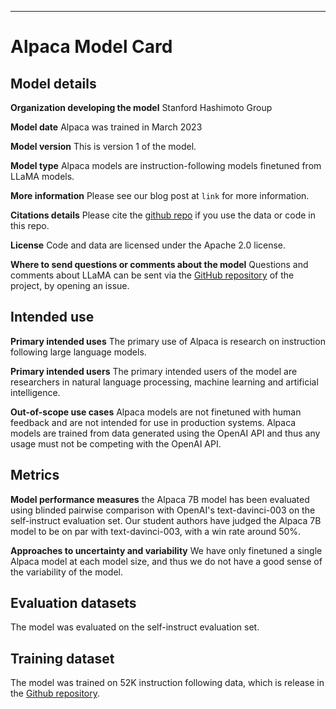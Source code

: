---
# Alpaca Model Card

## Model details
**Organization developing the model**
Stanford Hashimoto Group

**Model date**
Alpaca was trained in March 2023

**Model version**
This is version 1 of the model.

**Model type**
Alpaca models are instruction-following models finetuned from LLaMA models.

**More information**
Please see our blog post at `link` for more information.

**Citations details**
Please cite the [github repo](https://github.com/tatsu-lab/stanford_alpaca) if you use the data or code in this repo.

**License**
Code and data are licensed under the Apache 2.0 license.

**Where to send questions or comments about the model**
Questions and comments about LLaMA can be sent via the [GitHub repository](https://github.com/tatsu-lab/stanford_alpaca) of the project, by opening an issue.

## Intended use
**Primary intended uses**
The primary use of Alpaca is research on instruction following large language models.

**Primary intended users**
The primary intended users of the model are researchers in natural language processing, machine learning and artificial intelligence.

**Out-of-scope use cases**
Alpaca models are not finetuned with human feedback and are not intended for use in production systems.
Alpaca models are trained from data generated using the OpenAI API and thus any usage must not be competing with the OpenAI API.

## Metrics
**Model performance measures**
the Alpaca 7B model has been evaluated using blinded pairwise comparison with OpenAI's text-davinci-003 on the self-instruct evaluation set.
Our student authors have judged the Alpaca 7B model to be on par with text-davinci-003, with a win rate around 50%.

**Approaches to uncertainty and variability**
We have only finetuned a single Alpaca model at each model size, and thus we do not have a good sense of the variability of the model.

## Evaluation datasets
The model was evaluated on the self-instruct evaluation set.

## Training dataset
The model was trained on 52K instruction following data, which is release in the [Github repository](https://github.com/tatsu-lab/stanford_alpaca).